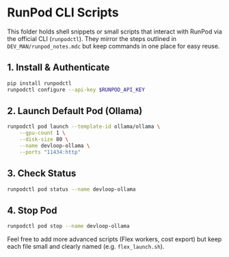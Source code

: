 # RunPod CLI Scripts

This folder holds shell snippets or small scripts that interact with RunPod via the official CLI (`runpodctl`).  They mirror the steps outlined in `DEV_MAN/runpod_notes.mdc` but keep commands in one place for easy reuse.

## 1. Install & Authenticate
```bash
pip install runpodctl
runpodctl configure --api-key $RUNPOD_API_KEY
```

## 2. Launch Default Pod (Ollama)
```bash
runpodctl pod launch --template-id ollama/ollama \
    --gpu-count 1 \
    --disk-size 80 \
    --name devloop-ollama \
    --ports "11434:http"
```

## 3. Check Status
```bash
runpodctl pod status --name devloop-ollama
```

## 4. Stop Pod
```bash
runpodctl pod stop --name devloop-ollama
```

Feel free to add more advanced scripts (Flex workers, cost export) but keep each file small and clearly named (e.g. `flex_launch.sh`).
